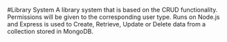 #Library System
A library system that is based on the CRUD functionality. Permissions will be given to the corresponding user type. Runs on Node.js and Express is used to Create, Retrieve, Update or Delete data from a collection stored in MongoDB.
